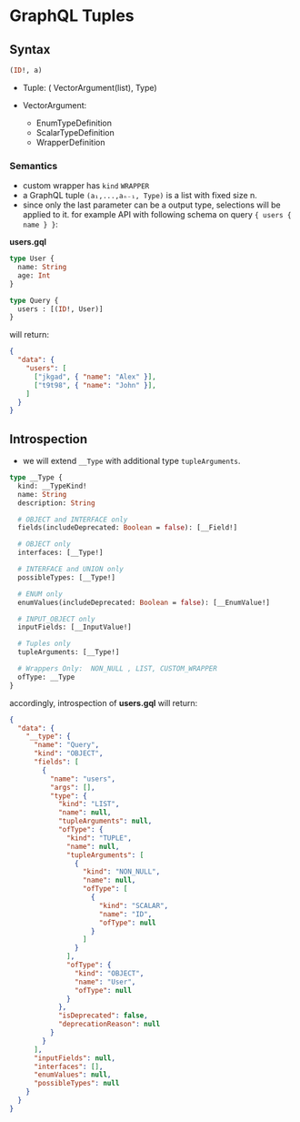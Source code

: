 # GraphQL Tuples

## Syntax

```graphql
(ID!, a)
```

- Tuple: ( VectorArgument(list), Type)

- VectorArgument:
  - EnumTypeDefinition
  - ScalarTypeDefinition
  - WrapperDefinition

### Semantics

- custom wrapper has `kind` `WRAPPER`
- a GraphQL tuple `(a₁,...,aₙ₋₁, Type)` is a list with fixed size n.
- since only the last parameter can be a output type, selections will be applied to it. for example API with following schema on query `{ users { name } }`:

__users.gql__

```graphql
type User {
  name: String
  age: Int
}

type Query {
  users : [(ID!, User)]
}
```

will return:

```json
{
  "data": {
    "users": [
      ["jkgad", { "name": "Alex" }],
      ["t9t98", { "name": "John" }],
    ]
  }
}
```

## Introspection

- we will extend `__Type` with additional type `tupleArguments`.

```graphql
type __Type {
  kind: __TypeKind!
  name: String
  description: String

  # OBJECT and INTERFACE only
  fields(includeDeprecated: Boolean = false): [__Field!]

  # OBJECT only
  interfaces: [__Type!]

  # INTERFACE and UNION only
  possibleTypes: [__Type!]

  # ENUM only
  enumValues(includeDeprecated: Boolean = false): [__EnumValue!]

  # INPUT_OBJECT only
  inputFields: [__InputValue!]

  # Tuples only
  tupleArguments: [__Type!]

  # Wrappers Only:  NON_NULL , LIST, CUSTOM_WRAPPER
  ofType: __Type
}
```

accordingly, introspection of __users.gql__ will return:

```json
{
  "data": {
    "__type": {
      "name": "Query",
      "kind": "OBJECT",
      "fields": [
        {
          "name": "users",
          "args": [],
          "type": {
            "kind": "LIST",
            "name": null,
            "tupleArguments": null,
            "ofType": {
              "kind": "TUPLE",
              "name": null,
              "tupleArguments": [
                {
                  "kind": "NON_NULL",
                  "name": null,
                  "ofType": [
                    {
                      "kind": "SCALAR",
                      "name": "ID",
                      "ofType": null
                    }
                  ]
                }
              ],
              "ofType": {
                "kind": "OBJECT",
                "name": "User",
                "ofType": null
              }
            },
            "isDeprecated": false,
            "deprecationReason": null
          }
        }
      ],
      "inputFields": null,
      "interfaces": [],
      "enumValues": null,
      "possibleTypes": null
    }
  }
}
```
